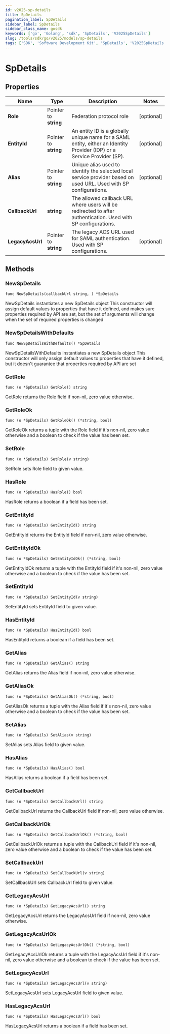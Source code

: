 ```yaml
---
id: v2025-sp-details
title: SpDetails
pagination_label: SpDetails
sidebar_label: SpDetails
sidebar_class_name: gosdk
keywords: ['go', 'Golang', 'sdk', 'SpDetails', 'V2025SpDetails'] 
slug: /tools/sdk/go/v2025/models/sp-details
tags: ['SDK', 'Software Development Kit', 'SpDetails', 'V2025SpDetails']
---
```


# SpDetails

## Properties

Name | Type | Description | Notes
------------ | ------------- | ------------- | -------------
**Role** | Pointer to **string** | Federation protocol role | [optional] 
**EntityId** | Pointer to **string** | An entity ID is a globally unique name for a SAML entity, either an Identity Provider (IDP) or a Service Provider (SP). | [optional] 
**Alias** | Pointer to **string** | Unique alias used to identify the selected local service provider based on used URL. Used with SP configurations. | [optional] 
**CallbackUrl** | **string** | The allowed callback URL where users will be redirected to after authentication. Used with SP configurations. | 
**LegacyAcsUrl** | Pointer to **string** | The legacy ACS URL used for SAML authentication. Used with SP configurations. | [optional] 

## Methods

### NewSpDetails

`func NewSpDetails(callbackUrl string, ) *SpDetails`

NewSpDetails instantiates a new SpDetails object
This constructor will assign default values to properties that have it defined,
and makes sure properties required by API are set, but the set of arguments
will change when the set of required properties is changed

### NewSpDetailsWithDefaults

`func NewSpDetailsWithDefaults() *SpDetails`

NewSpDetailsWithDefaults instantiates a new SpDetails object
This constructor will only assign default values to properties that have it defined,
but it doesn't guarantee that properties required by API are set

### GetRole

`func (o *SpDetails) GetRole() string`

GetRole returns the Role field if non-nil, zero value otherwise.

### GetRoleOk

`func (o *SpDetails) GetRoleOk() (*string, bool)`

GetRoleOk returns a tuple with the Role field if it's non-nil, zero value otherwise
and a boolean to check if the value has been set.

### SetRole

`func (o *SpDetails) SetRole(v string)`

SetRole sets Role field to given value.

### HasRole

`func (o *SpDetails) HasRole() bool`

HasRole returns a boolean if a field has been set.

### GetEntityId

`func (o *SpDetails) GetEntityId() string`

GetEntityId returns the EntityId field if non-nil, zero value otherwise.

### GetEntityIdOk

`func (o *SpDetails) GetEntityIdOk() (*string, bool)`

GetEntityIdOk returns a tuple with the EntityId field if it's non-nil, zero value otherwise
and a boolean to check if the value has been set.

### SetEntityId

`func (o *SpDetails) SetEntityId(v string)`

SetEntityId sets EntityId field to given value.

### HasEntityId

`func (o *SpDetails) HasEntityId() bool`

HasEntityId returns a boolean if a field has been set.

### GetAlias

`func (o *SpDetails) GetAlias() string`

GetAlias returns the Alias field if non-nil, zero value otherwise.

### GetAliasOk

`func (o *SpDetails) GetAliasOk() (*string, bool)`

GetAliasOk returns a tuple with the Alias field if it's non-nil, zero value otherwise
and a boolean to check if the value has been set.

### SetAlias

`func (o *SpDetails) SetAlias(v string)`

SetAlias sets Alias field to given value.

### HasAlias

`func (o *SpDetails) HasAlias() bool`

HasAlias returns a boolean if a field has been set.

### GetCallbackUrl

`func (o *SpDetails) GetCallbackUrl() string`

GetCallbackUrl returns the CallbackUrl field if non-nil, zero value otherwise.

### GetCallbackUrlOk

`func (o *SpDetails) GetCallbackUrlOk() (*string, bool)`

GetCallbackUrlOk returns a tuple with the CallbackUrl field if it's non-nil, zero value otherwise
and a boolean to check if the value has been set.

### SetCallbackUrl

`func (o *SpDetails) SetCallbackUrl(v string)`

SetCallbackUrl sets CallbackUrl field to given value.


### GetLegacyAcsUrl

`func (o *SpDetails) GetLegacyAcsUrl() string`

GetLegacyAcsUrl returns the LegacyAcsUrl field if non-nil, zero value otherwise.

### GetLegacyAcsUrlOk

`func (o *SpDetails) GetLegacyAcsUrlOk() (*string, bool)`

GetLegacyAcsUrlOk returns a tuple with the LegacyAcsUrl field if it's non-nil, zero value otherwise
and a boolean to check if the value has been set.

### SetLegacyAcsUrl

`func (o *SpDetails) SetLegacyAcsUrl(v string)`

SetLegacyAcsUrl sets LegacyAcsUrl field to given value.

### HasLegacyAcsUrl

`func (o *SpDetails) HasLegacyAcsUrl() bool`

HasLegacyAcsUrl returns a boolean if a field has been set.


